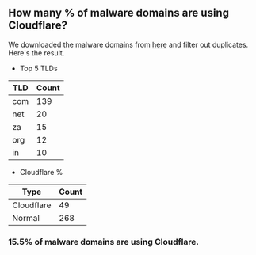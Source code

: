 ## How many % of malware domains are using Cloudflare?


We downloaded the malware domains from [here](https://urlhaus.abuse.ch) and filter out duplicates.
Here's the result.


[//]: # (start replacement)


- Top 5 TLDs

| TLD | Count |
| --- | --- |
| com | 139 |
| net | 20 |
| za | 15 |
| org | 12 |
| in | 10 |


- Cloudflare %

| Type | Count |
| --- | --- |
| Cloudflare | 49 |
| Normal | 268 |


### 15.5% of malware domains are using Cloudflare.